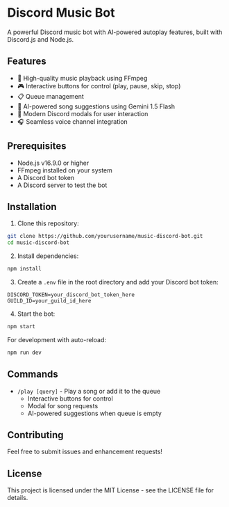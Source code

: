 # Discord Music Bot

A powerful Discord music bot with AI-powered autoplay features, built with Discord.js and Node.js.

## Features

- 🎵 High-quality music playback using FFmpeg
- 🎮 Interactive buttons for control (play, pause, skip, stop)
- 📋 Queue management
- 🤖 AI-powered song suggestions using Gemini 1.5 Flash
- 🎨 Modern Discord modals for user interaction
- 🎧 Seamless voice channel integration

## Prerequisites

- Node.js v16.9.0 or higher
- FFmpeg installed on your system
- A Discord bot token
- A Discord server to test the bot

## Installation

1. Clone this repository:
```bash
git clone https://github.com/yourusername/music-discord-bot.git
cd music-discord-bot
```

2. Install dependencies:
```bash
npm install
```

3. Create a `.env` file in the root directory and add your Discord bot token:
```
DISCORD_TOKEN=your_discord_bot_token_here
GUILD_ID=your_guild_id_here
```

4. Start the bot:
```bash
npm start
```

For development with auto-reload:
```bash
npm run dev
```

## Commands

- `/play [query]` - Play a song or add it to the queue
  - Interactive buttons for control
  - Modal for song requests
  - AI-powered suggestions when queue is empty

## Contributing

Feel free to submit issues and enhancement requests!

## License

This project is licensed under the MIT License - see the LICENSE file for details. 